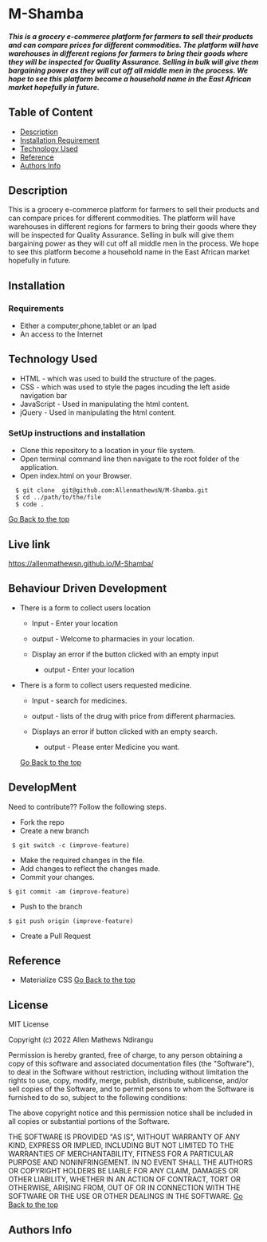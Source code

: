 # M-Shamba
 ##### This is a grocery e-commerce platform for farmers to sell their products and can compare prices for different commodities. The platform will have warehouses in different regions for farmers to bring their goods where they will be inspected for Quality Assurance. Selling in bulk will give them bargaining power as they will cut off all middle men in the process. We hope to see this platform become a household name in the East African market hopefully in future.
 ## Table of Content
 + [Description](#description)
 + [Installation Requirement](#Installation)
 + [Technology Used](#technology-used)
 + [Reference](#reference)
 + [Authors Info](#author-Info)
 ## Description
 <p>This is a grocery e-commerce platform for farmers to sell their products and can compare prices for different commodities. The platform will have warehouses in different regions for farmers to bring their goods where they will be inspected for Quality Assurance. Selling in bulk will give them bargaining power as they will cut off all middle men in the process. We hope to see this platform become a household name in the East African market hopefully in future.</p>
 
 ## Installation
 ### Requirements
 * Either a computer,phone,tablet or an Ipad
 * An access to the Internet
 ## Technology Used
 * HTML - which was used to build the structure of the pages.
 * CSS - which was used to style the pages incuding the left aside navigation bar
 * JavaScript - Used in manipulating the html content.
  * jQuery - Used in manipulating the html content.
 ### SetUp instructions and installation
 * Clone this repository to a location in your file system.
 * Open terminal command line then navigate to the root folder of the application. 
 * Open index.html on your Browser.
  ```
    $ git clone  git@github.com:AllenmathewsN/M-Shamba.git
    $ cd ../path/to/the/file
    $ code .
   ```
   [Go Back to the top](#M-Shamba)
   
 ## Live link
 https://allenmathewsn.github.io/M-Shamba/
   
 ## Behaviour Driven Development
 * There is a form to collect users location
   * Input - Enter your location
   * output - Welcome to pharmacies in your location.

   * Display an error if the button clicked with an empty input
     * output - Enter your location

 * There is a form to collect users requested medicine.
   * Input - search for medicines.
   * output - lists of the drug with price from different pharmacies.

   * Displays an error if button clicked with an empty search.
     * output - Please enter Medicine you want.
     
 

   [Go Back to the top](#M-Shamba)
 ## DevelopMent
 <p> Need to contribute?? Follow the following steps.</p>

 * Fork the repo
 * Create a new branch 
 ```
  $ git switch -c (improve-feature)
  ```
 * Make the required changes in the file.
 * Add changes to reflect the changes made.
 * Commit your changes.
  ```
  $ git commit -am (improve-feature)
  ```
 * Push to the branch
  ```
  $ git push origin (improve-feature)
   ```
 * Create a Pull Request

 

 ## Reference
 * Materialize CSS
 [Go Back to the top](#M-Shamba)

  ## License 
 MIT License

Copyright (c) 2022 Allen Mathews Ndirangu

Permission is hereby granted, free of charge, to any person obtaining a copy
of this software and associated documentation files (the "Software"), to deal
in the Software without restriction, including without limitation the rights
to use, copy, modify, merge, publish, distribute, sublicense, and/or sell
copies of the Software, and to permit persons to whom the Software is
furnished to do so, subject to the following conditions:

The above copyright notice and this permission notice shall be included in all
copies or substantial portions of the Software.

THE SOFTWARE IS PROVIDED "AS IS", WITHOUT WARRANTY OF ANY KIND, EXPRESS OR
IMPLIED, INCLUDING BUT NOT LIMITED TO THE WARRANTIES OF MERCHANTABILITY,
FITNESS FOR A PARTICULAR PURPOSE AND NONINFRINGEMENT. IN NO EVENT SHALL THE
AUTHORS OR COPYRIGHT HOLDERS BE LIABLE FOR ANY CLAIM, DAMAGES OR OTHER
LIABILITY, WHETHER IN AN ACTION OF CONTRACT, TORT OR OTHERWISE, ARISING FROM,
OUT OF OR IN CONNECTION WITH THE SOFTWARE OR THE USE OR OTHER DEALINGS IN THE
SOFTWARE.
[Go Back to the top](#M-Shamba)
 ## Authors Info